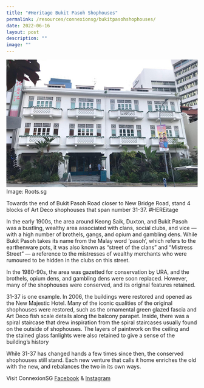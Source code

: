 ```yaml
---
title: "#Heritage Bukit Pasoh Shophouses"
permalink: /resources/connexionsg/bukitpasohshophouses/
date: 2022-06-16
layout: post
description: ""
image: ""
---
```


![](/images/connexionsg/2022/Bukit%20Pasoh%20Shophouses.jpg)
Image: Roots.sg

Towards the end of Bukit Pasoh Road closer to New Bridge Road, stand 4 blocks of Art Deco shophouses that span number 31-37. #HEREitage

In the early 1900s, the area around Keong Saik, Duxton, and Bukit Pasoh was a bustling, wealthy area associated with clans, social clubs, and vice — with a high number of brothels, gangs, and opium and gambling dens. While Bukit Pasoh takes its name from the Malay word ‘pasoh’, which refers to the earthenware pots, it was also known as “street of the clans” and “Mistress Street” — a reference to the mistresses of wealthy merchants who were rumoured to be hidden in the clubs on this street.

In the 1980-90s, the area was gazetted for conservation by URA, and the brothels, opium dens, and gambling dens were soon replaced. However, many of the shophouses were conserved, and its original features retained.

31-37 is one example. In 2006, the buildings were restored and opened as the New Majestic Hotel. Many of the iconic qualities of the original shophouses were restored, such as the ornamental green glazed fascia and Art Deco fish scale details along the balcony parapet. Inside, there was a spiral staircase that drew inspiration from the spiral staircases usually found on the outside of shophouses. The layers of paintwork on the ceiling and the stained glass fanlights were also retained to give a sense of the building’s history

While 31-37 has changed hands a few times since then, the conserved shophouses still stand. Each new venture that calls it home enriches the old with the new, and rebalances the two in its own ways.


Visit ConnexionSG [Facebook](https://www.facebook.com/ConnexionSG) & [Instagram](https://www.instagram.com/connexionsg/)
